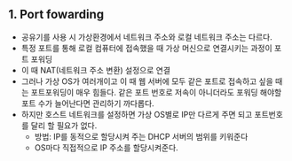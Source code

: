 ## 1. Port fowarding

- 공유기를 사용 시 가상환경에서 네트워크 주소와 로컬 네트워크 주소는 다르다.
- 특정 포트를 통해 로컬 컴퓨터에 접속했을 때 가상 머신으로 연결시키는 과정이 포트 포워딩
- 이 때 NAT(네트워크 주소 변환) 설정으로 연결
- 그러나 가상 OS가 여러개이고 이 때 웹 서버에 모두 같은 포트로 접속하고 싶을 때는 포트포워딩이 매우 힘들다. 같은 포트 번호로 저속이 아니더라도 포워딩 해야할 포트 수가 늘어난다면 관리하기 까다롭다.
- 하지만 호스트 네트워크를 설정하면 가상 OS별로 IP만 다르게 주면 되고 포트번호를 달리 할 필요가 없다.
    - 방법: IP를 동적으로 할당시켜 주는 DHCP 서버의 범위를 키워준다
    - OS마다 직접적으로 IP 주소를 할당시켜준다.